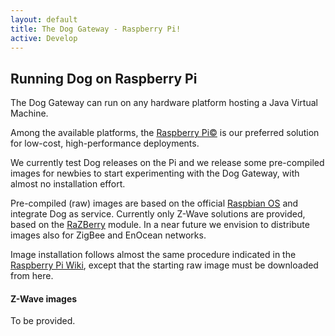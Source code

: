 ```yaml
---
layout: default
title: The Dog Gateway - Raspberry Pi!
active: Develop
--- 
```


## Running Dog on Raspberry Pi ##

The Dog Gateway can run on any hardware platform hosting a Java Virtual Machine. 

Among the available platforms, the [Raspberry Pi&copy;](http://www.raspberrypi.org/) is our preferred solution for low-cost, high-performance deployments.

We currently test Dog releases on the Pi and we release some pre-compiled images for newbies to start experimenting with the Dog Gateway, with almost no installation effort. 

Pre-compiled (raw) images are based on the official [Raspbian OS](http://www.raspbian.org/) and integrate Dog as service. Currently only Z-Wave solutions are provided, based on the [RaZBerry](http://razberry.z-wave.me/) module. In a near future we envision to distribute images also for ZigBee and EnOcean networks.

Image installation follows almost the same procedure indicated in the [Raspberry Pi Wiki](http://elinux.org/RPi_Easy_SD_Card_Setup), except that the starting raw image must be downloaded from here.

#### Z-Wave images ####

To be provided.
